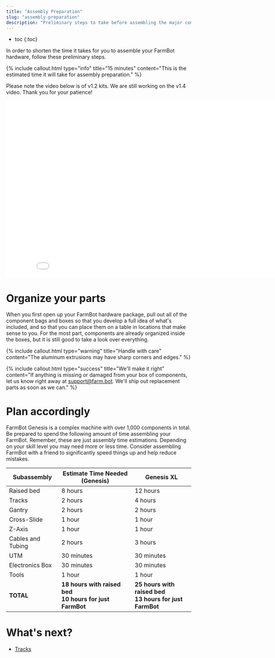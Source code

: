 ```yaml
---
title: "Assembly Preparation"
slug: "assembly-preparation"
description: "Preliminary steps to take before assembling the major components of your FarmBot"
---
```


* toc
{:toc}

In order to shorten the time it takes for you to assemble your FarmBot hardware, follow these preliminary steps.

{%
include callout.html
type="info"
title="15 minutes"
content="This is the estimated time it will take for assembly preparation."
%}

Please note the video below is of v1.2 kits. We are still working on the v1.4 video. Thank you for your patience!

<iframe class="embedly-embed" src="//cdn.embedly.com/widgets/media.html?src=https%3A%2F%2Fwww.youtube.com%2Fembed%2FbU9Xdeoc_O8%3Ffeature%3Doembed&url=http%3A%2F%2Fwww.youtube.com%2Fwatch%3Fv%3DbU9Xdeoc_O8&image=https%3A%2F%2Fi.ytimg.com%2Fvi%2FbU9Xdeoc_O8%2Fhqdefault.jpg&key=02466f963b9b4bb8845a05b53d3235d7&type=text%2Fhtml&schema=youtube" width="854" height="480" scrolling="no" frameborder="0" allowfullscreen></iframe>



# Organize your parts

When you first open up your FarmBot hardware package, pull out all of the component bags and boxes so that you develop a full idea of what's included, and so that you can place them on a table in locations that make sense to you. For the most part, components are already organized inside the boxes, but it is still good to take a look over everything.

{%
include callout.html
type="warning"
title="Handle with care"
content="The aluminum extrusions may have sharp corners and edges."
%}






{%
include callout.html
type="success"
title="We'll make it right"
content="If anything is missing or damaged from your box of components, let us know right away at [support@farm.bot](mailto:support@farm.bot). We'll ship out replacement parts as soon as we can."
%}



# Plan accordingly

FarmBot Genesis is a complex machine with over 1,000 components in total. Be prepared to spend the following amount of time assembling your FarmBot. Remember, these are just assembly time estimations. Depending on your skill level you may need more or less time. Consider assembling FarmBot with a friend to significantly speed things up and help reduce mistakes.

|Subassembly                   |Estimate Time Needed (Genesis)|Genesis XL                    |
|------------------------------|------------------------------|------------------------------|
|Raised bed                    |8 hours                       |12 hours
|Tracks                        |2 hours                       |4 hours
|Gantry                        |2 hours                       |2 hours
|Cross-Slide                   |1 hour                        |1 hour
|Z-Axis                        |1 hour                        |1 hour
|Cables and Tubing             |2 hours                       |3 hours
|UTM                           |30 minutes                    |30 minutes
|Electronics Box               |30 minutes                    |30 minutes
|Tools                         |1 hour                        |1 hour
|**TOTAL**                     |**18 hours with raised bed**<br>**10 hours for just FarmBot**|**25 hours with raised bed**<br>**13 hours for just FarmBot**


# What's next?

 * [Tracks](../../FarmBot-Genesis-V1.4/tracks.md)
